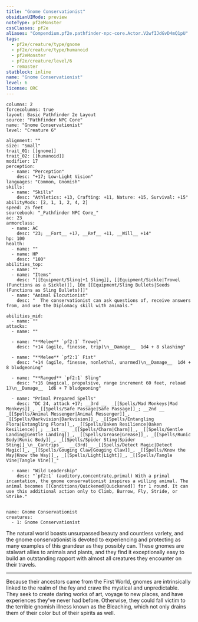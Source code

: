 ```yaml
---
title: "Gnome Conservationist"
obsidianUIMode: preview
noteType: pf2eMonster
cssClasses: pf2e
aliases: "Compendium.pf2e.pathfinder-npc-core.Actor.V2wfIJdGvD4mQ1pU" 
tags:
  - pf2e/creature/type/gnome
  - pf2e/creature/type/humanoid
  - pf2eMonster
  - pf2e/creature/level/6
  - remaster
statblock: inline
name: "Gnome Conservationist"
level: 6
license: ORC
---
```


```statblock
columns: 2
forcecolumns: true
layout: Basic Pathfinder 2e Layout
source: "Pathfinder NPC Core"
name: "Gnome Conservationist"
level: "Creature 6"

alignment: ""
size: "Small"
trait_01: [[gnome]]
trait_02: [[humanoid]]
modifier: 17
perception:
  - name: "Perception"
    desc: "+17; Low-Light Vision"
languages: "Common, Gnomish"
skills:
  - name: "Skills"
    desc: "Athletics: +13, Crafting: +11, Nature: +15, Survival: +15"
abilityMods: [2, 1, 1, 2, 4, 2]
speed: 25 feet
sourcebook: "_Pathfinder NPC Core_"
ac: 23
armorclass:
  - name: AC
    desc: "23; __Fort__ +17, __Ref__ +11, __Will__ +14"
hp: 100
health:
  - name: ""
  - name: HP
    desc: "100"
abilities_top:
  - name: ""
  - name: "Items"
    desc: "[[Equipment/Sling|+1 Sling]], [[Equipment/Sickle|Trowel (Functions as a Sickle)]], 10x [[Equipment/Sling Bullets|Seeds (Functions as Sling Bullets)]]"
  - name: "Animal Elocutionist"
    desc: "  The conservationist can ask questions of, receive answers from, and use the Diplomacy skill with animals."

abilities_mid:
  - name: ""
attacks:
  - name: ""

  - name: "**Melee** `pf2:1` Trowel"
    desc: "+14 (agile, finesse, trip)\n__Damage__  1d4 + 8 slashing"

  - name: "**Melee** `pf2:1` Fist"
    desc: "+14 (agile, finesse, nonlethal, unarmed)\n__Damage__  1d4 + 8 bludgeoning"

  - name: "**Ranged** `pf2:1` Sling"
    desc: "+16 (magical, propulsive, range increment 60 feet, reload 1)\n__Damage__  1d6 + 7 bludgeoning"

  - name: "Primal Prepared Spells"
    desc: "DC 24, attack +17; __3rd __  _[[Spells/Mad Monkeys|Mad Monkeys]]_, _[[Spells/Safe Passage|Safe Passage]]_; __2nd __  _[[Spells/Animal Messenger|Animal Messenger]]_, _[[Spells/Darkvision|Darkvision]]_, _[[Spells/Entangling Flora|Entangling Flora]]_, _[[Spells/Oaken Resilience|Oaken Resilience]]_; __1st __  _[[Spells/Charm|Charm]]_, _[[Spells/Gentle Landing|Gentle Landing]]_, _[[Spells/Grease|Grease]]_, _[[Spells/Runic Body|Runic Body]]_, _[[Spells/Spider Sting|Spider Sting]]_\n__Cantrips__  __(3rd)__ _[[Spells/Detect Magic|Detect Magic]]_, _[[Spells/Gouging Claw|Gouging Claw]]_, _[[Spells/Know the Way|Know the Way]]_, _[[Spells/Light|Light]]_, _[[Spells/Tangle Vine|Tangle Vine]]_"

  - name: "Wild Leadership"
    desc: "`pf2:1` (auditory,concentrate,primal) With a primal incantation, the gnome conservationist inspires a willing animal. The animal becomes [[Conditions/Quickened|Quickened]] for 1 round. It can use this additional action only to Climb, Burrow, Fly, Stride, or Strike."
 
```

```encounter-table
name: Gnome Conservationist
creatures:
  - 1: Gnome Conservationist
```



The natural world boasts unsurpassed beauty and countless variety, and the gnome conservationist is devoted to experiencing and protecting as many examples of this grandeur as they possibly can. These gnomes are stalwart allies to animals and plants, and they find it exceptionally easy to build an outstanding rapport with almost all creatures they encounter on their travels.

* * *

Because their ancestors came from the First World, gnomes are intrinsically linked to the realm of the fey and crave the mystical and unpredictable. They seek to create daring works of art, voyage to new places, and have experiences they've never had before. Otherwise, they could fall victim to the terrible gnomish illness known as the Bleaching, which not only drains them of their color but of their spirits as well.
